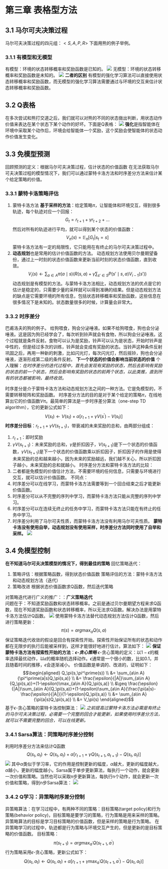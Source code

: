 # 第三章 表格型方法
## 3.1 马尔可夫决策过程
马尔可夫决策过程的四元组：$<S,A,P,R>$
下面用熊的例子举例。
### 3.1.1 有模型和无模型
有模型：环境的状态转移概率和奖励函数是已知的。
![](https://datawhalechina.github.io/easy-rl/img/ch3/3.2.png)
无模型：环境的状态转移概率和奖励函数是未知的。
![](https://datawhalechina.github.io/easy-rl/img/ch3/3.3.png)
**二者的区别**
有模型的强化学习算法可以直接使用状态转移概率和奖励函数，而无模型的强化学习算法需要通过与环境的交互来估计状态转移概率和奖励函数。

## 3.2 Q表格
在多次尝试和熊打交道之后，我们就可以对熊的不同的状态做出判断，用状态动作价值来表达在某个状态下某个动作的好坏。下面是Q表格：
![](https://datawhalechina.github.io/easy-rl/img/ch3/3.4.png)
**强化**是指智能体在环境中采取某个动作后，环境会给智能体一个奖励，这个奖励会使智能体的状态动作价值发生变化。

## 3.3 免模型预测
回顾预测的定义：根据马尔可夫决策过程，估计状态的价值函数
在无法获取马尔可夫决策过程的模型情况下，我们可以通过蒙特卡洛方法和时序差分方法来估计某个给定策略的价值。
### 3.3.1 蒙特卡洛策略评估
1. 蒙特卡洛方法
**基于采样的方法**：给定策略$\pi$，让智能体和环境交互，得到很多轨迹，每个轨迹对应一个回报：
$$G_t=r_{t+1}+\gamma r_{t+2}+\dots$$
然后对所有的轨迹进行平均，就可以得到某个状态的价值函数：
$$V_\pi(s)=\mathbb{E}_\pi[G_t|s_t=s]$$
蒙特卡洛方法有一定的局限性，它只能用在有终止的马尔可夫决策过程中。  
2. **动态规划**也是常用的估计价值函数的方法。
动态规划方法使用贝尔曼期望备份，通过上一时刻的状态价值函数来更新当前时刻的状态价值函数，直到收敛。
$$V_i(s)\leftarrow\sum_{a\in A}\pi(a\mid s)\left(R(s,a)+\gamma\sum_{s'\in S}P\left(s'\mid s,a\right)V_{i-1}\left(s'\right)\right)$$
动态规划是有模型的方法。与蒙特卡洛方法相比，动态规划方法的优点是它的估计是稳定的，只需要少量的采样就可以得到准确的结果。但是动态规划方法的缺点是它需要环境的所有信息，包括状态转移概率和奖励函数，这些信息在很多情况下是未知的。状态数量很多的时候，计算量会非常大。
### 3.3.2 时序差分
巴甫洛夫的狗的例子。
给狗喂食，狗会分泌唾液。如果不给狗喂食，狗也会分泌唾液。这是因为狗已经学会了，每次听到铃声就会有食物，所以狗会分泌唾液。这个过程就是条件反射。食物可以认为是奖励，铃声可以认为是状态，开始时铃声是中性的，但是经过多次的训练，铃声就会变成有奖励的状态。当铃声这种条件反射巩固之后，再用一种新的刺激，比如闪光灯，每次闪光灯，然后摇铃，狗也会分泌唾液，逐渐形成第二级的条件反射。
**下一个状态的价值会影响当前状态的价值**
个人理解：*在时序差分的迭代过程中，首先会发现有奖励的状态，然后去影响有奖励的状态的前一个状态，然后会影响有奖励的状态的前两个状态，以此类推，直到所有的状态都被影响，最终收敛。*  

时序差分是介于蒙特卡洛方法和动态规划方法之间的一种方法。它是免模型的，不需要转移矩阵和奖励函数。
时序差分方法的目的是对于某个给定的策略$\pi$，在线地算出它的价值函数$V\pi$。最简单的算法是一步时序差分算法（one-step TD algorithm），它的更新公式如下：
$$V(s_t)\leftarrow V(s_t)+\alpha\left[r_{t+1}+\gamma V\left(s^{\prime}\right)-V(s_t)\right]$$
**时序差分目标**：$r_{t+1}+\gamma V(s_{t+1})$，带衰减的未来奖励的总和，由两部分组成：
1. $r_{t+1}$：即时奖励
2. $\gamma V(s_{t+1})$：未来奖励的总和，$\gamma$是折扣因子，$V(s_{t+1})$是下一个状态的价值函数，$\gamma V(s_{t+1})$是下一个状态的价值函数乘以折扣因子，折扣因子的作用是使得未来奖励的总和越来越小，因为未来的奖励越远，我们越不关心，所以折扣因子越小，未来奖励的总和就越小。
时序差分方法和蒙特卡洛方法的比较：
1. 二者都是免模型的价值估计方法，不需要环境的任何信息，只需要与环境进行交互，就可以估计价值函数。
不同点：
1. 时序差分可以在线学习，而蒙特卡洛方法需要等到一个回合结束之后才能更新价值函数。
2. 时序差分可以从不完整的序列中学习，而蒙特卡洛方法只能从完整的序列中学习。
3. 时序差分可以在连续无终止的任务中学习，而蒙特卡洛方法只能在有终止的任务中学习。
4. 时序差分利用了马尔可夫性质，而蒙特卡洛方法没有利用马尔可夫性质。
**蒙特卡洛没有使用自举，动态规划没有使用采样，时序差分方法同时使用了自举和采样。**
![](https://datawhalechina.github.io/easy-rl/img/ch3/comparison_5.png)
## 3.4 免模型控制
**在不知道马尔可夫决策模型的情况下，得到最佳的策略**
回忆策略迭代：
1. 策略评估：根据策略函数，得到状态价值函数
策略评估的方法：蒙特卡洛方法和动态规划方法（迭代）
2. 策略改进
根据状态价值函数求Q函数，然后迭代策略  

对策略迭代进行广义的推广：：**广义策略迭代**  
问题在于：不知道奖励函数和状态转移概率。之前是通过贝尔曼期望方程来求Q函数，现在不知道奖励函数和状态转移概率，所以无法求Q函数。解决办法是用蒙特卡洛方法估计Q函数。
![](https://datawhalechina.github.io/easy-rl/img/ch3/model_free_control_3.png)
使用蒙特卡洛方法替代动态规划方法估计Q函数，然后进行策略更新：
$$\pi(s)=arg\max_{a}Q(s,a)$$
保证策略迭代收敛的假设是回合有探索性开始。探索性开始保证所有的状态和动作都在无限步的执行后能被采样到，这样才能很好地进行估计。算法如下：
![](https://datawhalechina.github.io/easy-rl/img/ch3/model_free_control_4.png)
**保证蒙特卡洛方法有探索性开始的方法**：***$\epsilon$-贪心策略***
$\epsilon$-贪心策略的定义：以$1-\epsilon$的概率选择最优动作，以$\epsilon$的概率随机选择动作。$\epsilon$通常是一个很小的数，比如0.1，并且随着时间的推移，$\epsilon$会逐渐减小。
价值函数是单调的、改进的，证明如下：
$$\begin{aligned}
Q_\pi(s,\pi^\prime(s)) \\
&= \sum_{a\in A}{\pi^\prime(a|s)Q_\pi(s,a)} \\
&= \frac{\epsilon}{|A|}\sum_{a\in A}{Q_\pi(s,a)}+(1-\epsilon)\max_{a\in A}{Q_\pi(s,a)} \\
&\geq \frac{\epsilon}{|A|}\sum_{a\in A}{Q_\pi(s,a)}+(1-\epsilon)\sum_{a\in A}{\frac{\pi(a|s)-\frac{\epsilon}{|A|}}{1-\epsilon}Q_\pi(s,a)} \\
&= \sum_{a\in A}{\pi(a|s)Q_\pi(s,a)} \\
&= V_\pi(s)
\end{aligned}$$
基于$\epsilon$-贪心策略的蒙特卡洛控制算法：
![](https://datawhalechina.github.io/easy-rl/img/ch3/model_free_control_7.png)
*之前提高过蒙特卡洛方法必需是有终止的马尔可夫决策过程，必需要一个完整的回合才能更新，如果使用时序差分方法，就可以不需要完整的回合，可以在线更新。*
### 3.4.1 Sarsa算法：同策略时序差分控制
利用时序差分方法来估计Q函数
$$Q(s_t,a_t)\leftarrow Q(s_t,a_t)+\alpha\left[r_{t+1}+\gamma Q\left(s_{t+1},a_{t+1}\right)-Q(s_t,a_t)\right]$$
![](https://datawhalechina.github.io/easy-rl/img/ch3/3.14.png)
其中$\alpha$类似于学习率，它的作用是控制更新的幅度，$\alpha$越大，更新的幅度越大，$\alpha$越小，更新的幅度越小。Sarsa属于单步更新算法，每执行一个动作，就会更新一次价值和策略。当然也可以采取n步更新算法，每执行n个动作，就会更新一次价值和策略，得到n步Sarsa算法：
![](https://datawhalechina.github.io/easy-rl/img/ch3/3.15.png)
### 3.4.2 Q学习：异策略时序差分控制
异策略算法：在学习过程中，有两种不同的策略：目标策略(target policy)和行为策略(behavior policy)，目标策略是要学习的策略，行为策略是用来采样的策略。异策略算法的目标是学习目标策略的价值函数，但是采样的策略是行为策略。
在异策略学习的过程中，轨迹都是行为策略与环境交互产生的，但是更新的是目标策略的价值函数。
目标策略：
$$\pi(s_{t+1})=arg\max_{a^\prime}Q(s_{t+1},a^\prime)$$
行为策略采用$\epsilon$-贪心策略，更新公式如下：
$$Q(s_t,a_t)\leftarrow Q(s_t,a_t)+\alpha\left[r_{t+1}+\gamma \max_{a^\prime}Q\left(s_{t+1},a^\prime\right)-Q(s_t,a_t)\right]$$